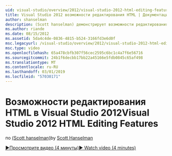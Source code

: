 ```yaml
---
uid: visual-studio/overview/2012/visual-studio-2012-html-editing-features
title: Visual Studio 2012 возможности редактирования HTML | Документация Майкрософт
author: shanselman
description: (Scott hanselman) демонстрирует возможности редактирования HTML в Visual Studio 2012.
ms.author: riande
ms.date: 08/15/2012
ms.assetid: 5da4c4de-0836-4815-b524-3166fd3e6d0f
msc.legacyurl: /visual-studio/overview/2012/visual-studio-2012-html-editing-features
msc.type: video
ms.openlocfilehash: 65a478cbfb307f56cec2595c6bc1c4a7f6e56716
ms.sourcegitcommit: 24b1f6decbb17bb22a45166e5fdb0845c65af498
ms.translationtype: MT
ms.contentlocale: ru-RU
ms.lasthandoff: 03/01/2019
ms.locfileid: "57030171"
---
```

<a name="visual-studio-2012-html-editing-features"></a><span data-ttu-id="5f1f9-103">Возможности редактирования HTML в Visual Studio 2012</span><span class="sxs-lookup"><span data-stu-id="5f1f9-103">Visual Studio 2012 HTML Editing Features</span></span>
====================
<span data-ttu-id="5f1f9-104">по [(Scott hanselman)](https://github.com/shanselman)</span><span class="sxs-lookup"><span data-stu-id="5f1f9-104">by [Scott Hanselman](https://github.com/shanselman)</span></span>

[<span data-ttu-id="5f1f9-105">&#9654;Просмотрите видео (4 минуты)</span><span class="sxs-lookup"><span data-stu-id="5f1f9-105">&#9654; Watch video (4 minutes)</span></span>](https://channel9.msdn.com/Blogs/ASP-NET-Site-Videos/visual-studio-2012-html-editing-features)
